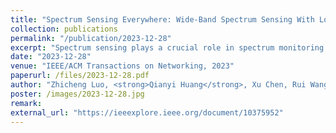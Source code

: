 ```yaml
---
title: "Spectrum Sensing Everywhere: Wide-Band Spectrum Sensing With Low-Cost UWB Nodes"
collection: publications
permalink: "/publication/2023-12-28"
excerpt: "Spectrum sensing plays a crucial role in spectrum monitoring and management. However, due to the expensive cost of high-speed ADCs, wideband spectrum sensing is a long-standing challenge. In this paper, we present how to transform Ultra-wideband (UWB) devices into a spectrum sensor which can provide wideband spectrum monitoring at a low cost. Compared with the expensive high-speed ADCs which cost at least hundreds of dollars, a UWB device is only several dollars. As the low-cost UWB technology is not originally designed for spectrum sensing, we address the inherent limitations of low-cost devices such as limited memory, low SPI speed and low accuracy, and show how to obtain spectrum occupancy information from the noisy and spurious UWB channel impulse response. In this paper, we present, which not only can give accurate channel occupancy information, but also can precisely estimate the …"
date: "2023-12-28"
venue: "IEEE/ACM Transactions on Networking, 2023"
paperurl: /files/2023-12-28.pdf
author: "Zhicheng Luo, <strong>Qianyi Huang</strong>, Xu Chen, Rui Wang, Fan Wu, Guihai Chen, Qian Zhang"
poster: /images/2023-12-28.jpg
remark:
external_url: "https://ieeexplore.ieee.org/document/10375952"
---
```

